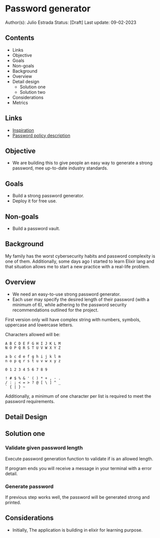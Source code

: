 # Password generator

Author(s): Julio Estrada
Status: [Draft]
Last update: 09-02-2023

## Contents

- Links
- Objective
- Goals
- Non-goals
- Background
- Overview
- Detail design
    - Solution one
    - Solution two
- Considerations
- Metrics

## Links

- [Inspiration](https://www.youtube.com/watch?v=gRQIPvDFuts&t=6771s)
- [Password policy description](https://support.microsoft.com/en-us/windows/create-and-use-strong-passwords-c5cebb49-8c53-4f5e-2bc4-fe357ca048eb)

## Objective

- We are building this to give people an easy way to generate a strong password,
  mee up-to-date industry standards.

## Goals

- Build a strong password generator.
- Deploy it for free use.

## Non-goals

- Build a password vault.

## Background

My family has the worst cybersecurity habits and password complexity is one of them. Additionally, some days ago I
started to learn Elixir lang and that situation allows me to start a new practice with a real-life problem.

## Overview

- We need an easy-to-use strong password generator.
- Each user may specify the desired length of their password (with a minimum of 6), while adhering to the password
  security recommendations outlined for the project.

First version only will have complex string with numbers, symbols, uppercase and lowercase letters.

Characters allowed will be:

```text
A B C D E F G H I J K L M
N O P Q R S T U V W X Y Z
```

```text
a b c d e f g h i j k l m
n o p q r s t u v w x y z
```

```text
0 1 2 3 4 5 6 7 8 9
```

```text
! # $ % & ' ( ) * + , - . 
/ : ; < = > ? @ [ \ ] ^ _ 
` { | } ~
```

Additionally, a minimum of one character per list is required to meet the password requirements.

## Detail Design

## Solution one

### Validate given password length

Execute password generation function to validate if is an allowed length.

If program ends you will receive a message in your terminal with a error detail.

### Generate password

If previous step works well, the password will be generated strong and printed.

## Considerations

- Initially, The application is building in elixir for learning purpose.
